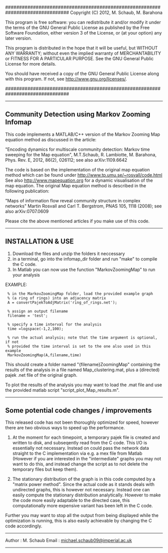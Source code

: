 ###############################################################################
Copyright (C) 2012, M. Schaub, M. Barahona

This program is free software: you can redistribute it and/or modify
it under the terms of the GNU General Public License as published by
the Free Software Foundation, either version 3 of the License, or
(at your option) any later version.

This program is distributed in the hope that it will be useful,
but WITHOUT ANY WARRANTY; without even the implied warranty of
MERCHANTABILITY or FITNESS FOR A PARTICULAR PURPOSE.  See the
GNU General Public License for more details.

You should have received a copy of the GNU General Public License
along with this program. If not, see <http://www.gnu.org/licenses/>.

###############################################################################

-----------------------------------------------------------------------------
Community Detection using Markov Zooming Infomap
-----------------------------------------------------------------------------

This code implements a MATLAB/C++ version of the Markov Zooming Map equation 
method as discussed in the article:

"Encoding dynamics for multiscale community detection: Markov time sweeping for 
the Map equation", M.T.Schaub, R. Lambiotte, M. Barahona, Phys. Rev. E, 2012, 
86(2), 026112; see also arXiv:1109.6642

The code is based on the implementation of the original map equation method
which can be found under http://www.tp.umu.se/~rosvall/code.html
See also http://www.mapequation.org for a dynamic visualisation of the map 
equation. The original Map equation method is described in the following 
publication:

"Maps of information flow reveal community structure in complex networks"
Martin Rosvall and Carl T. Bergstrom, PNAS 105, 1118 (2008); 
see also arXiv:0707.0609

Please cite the above mentioned articles if you make use of this code.

-----------------------------------------------------------------------------
INSTALLATION & USE
-----------------------------------------------------------------------------
1. Download the files and unzip the folders it neccessary
2. in a terminal, go into the infomap_dir folder and run "make" to compile 
   the C code.
3. In Matlab you can now use the function "MarkovZoomingMap" to run your 
   analysis

EXAMPLE:

     % in the MarkovZoomingMap folder, load the provided example graph 
     % (a ring of rings) into an adjacency matrix
     A = convertPajekToAdjMatrix('ring_of_rings.net');
     
     % assign an output filename
     filename = 'test';

     % specify a time interval for the analysis
     time =logspace(-1,2,100);

     % run the actual analysis; note that the time argument is optional, if not
     % provided the time interval is set to the one also used in this example
     MarkovZoomingMap(A,filename,time)

This should create a folder named "{filename}ZoomingMap" containing the results
of the analysis in a file named Map_clustering.mat, plus a (directed) pajek .net
file of the original graph.

To plot the results of the analysis you may want to load the .mat file and use 
the provided matlab script "script_plot_Map_results.m".

-----------------------------------------------------------------------------
Some potential code changes / improvements
-----------------------------------------------------------------------------
This released code has not been thoroughly optimized for speed, however there
are two obvious ways to speed up the performance.

1) At the moment for each timepoint, a temporary pajek file is created and 
written to disk, and subseqently read from the C code. This I/O is essentially
not necessary. Instead on could pass the network data straight to the C 
implementation via e.g. a mex file from Matlab (However if you are interested 
in the "intermediate" graphs you may not want to do this, and instead change 
the script as to not delete the temporary files but keep them).

2) The stationary distribution of the graph is in this code computed by a
"matrix power method". Since the actual code as it stands deals with undirected
graphs, this is however not necessary. Instead one can easily compute the 
stationary distribution analytically. However to make the code more easily 
adaptable to the directed case, this computationally more expensive variant has 
been left in  the C code.

Further you may want to stop all the output from being displayed while the 
optimization is running, this is also easily achievable by changing the C code
accordingly.


- - - - - - - - - - - - - - - - - - - - - - - - - - - - - - - - - - - - - - -
Author   : M. Schaub
Email    : michael.schaub09@imperial.ac.uk 
- - - - - - - - - - - - - - - - - - - - - - - - - - - - - - - - - - - - - - -
